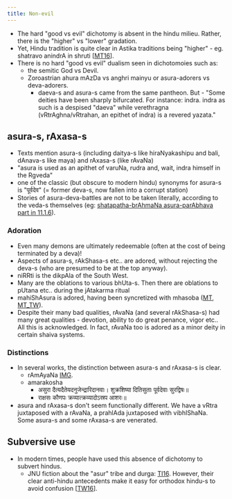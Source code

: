```yaml
---
title: Non-evil
---
```


- The hard "good vs evil" dichotomy is absent in the hindu milieu. Rather, there is the "higher" vs "lower" gradation.
- Yet, Hindu tradition is quite clear in Astika traditions being "higher" - eg. shatravo anindrA in shruti \[[MT16](https://twitter.com/blog_supplement/status/777684561954242572)\].
- There is no hard "good vs evil" dualism seen in dichotomoies such as:
    - the semitic God vs Devil.
    - Zoroastrian ahura mAzDa vs anghri mainyu or asura-adorers vs deva-adorers.
        - daeva-s and asura-s came from the same pantheon. But - "Some deities have been sharply bifurcated. For instance: indra. indra as such is a despised "daeva" while verethragna (vRtrAghna/vRtrahan, an epithet of indra) is a revered yazata."

## asura-s, rAxasa-s
- Texts mention asura-s (including daitya-s like hiraNyakashipu and bali, dAnava-s like maya) and rAxasa-s (like rAvaNa)
- "asura is used as an apithet of varuNa, rudra and, wait, indra himself in the Rgveda"
-  one of the classic (but obscure to modern hindu) synonyms for asura-s is "पूर्वदेव" (= former deva-s, now fallen into a corrupt station)
- Stories of asura-deva-battles are not to be taken literally, according to the veda-s themselves (eg: [shatapatha-brAhmaNa asura-parAbhava part in 11.1.6](https://vvasuki.github.io/saMskAra/kalpaH/brAhmaNam/shatapatha-asura-parAbhavaH/)).

### Adoration
- Even many demons are ultimately redeemable (often at the cost of being terminated by a deva)!
- Aspects of asura-s, rAkShasa-s etc.. are adored, without rejecting the deva-s (who are presumed to be at the top anyway).
- niRRti is the dikpAla of the South West.
- Many are the oblations to various bhUta-s. Then there are oblations to pUtana etc.. during the jAtakarma ritual
- mahiShAsura is adored, having been syncretized with mhasoba ([MT](https://manasataramgini.wordpress.com/2003/08/30/kasar-gavlis/), [MT_TW](https://twitter.com/blog_supplement/status/703648579211149312)).
- Despite their many bad qualities, rAvaNa (and several rAkShasa-s) had many great qualities - devotion, ability to do great penance, vigor etc.. All this is acknowledged. In fact, rAvaNa too is adored as a minor deity in certain shaiva systems.


### Distinctions
- In several works, the distinction between asura-s and rAxasa-s is clear.
  - rAmAyaNa [IMG](https://imgur.com/BTgmS4S).
  - amarakosha
      - असुरा दैत्यदैतेयदनुजेन्द्रारिदानवाः। शुक्रशिष्या दितिसुताः पूर्वदेवाः सुरद्विषः॥
      - राक्षसः कौणपः क्रव्यात्क्रव्यादोऽस्रप आशरः॥
- asura and rAxasa-s don't seem functionally different. We have a vRtra juxtaposed with a rAvaNa, a prahlAda juxtaposed with vibhIShaNa. Some asura-s and some rAxasa-s are venerated.


## Subversive use
- In modern times, people have used this absence of dichotomy to subvert hindus.
    - JNU fiction about the "asur" tribe and durga: [TI16](https://trueindology.wordpress.com/2016/02/27/jnu-and-the-saga-of-calumny/). However, their clear anti-hindu antecedents make it easy for orthodox hindu-s to avoid confusion \[[TW16](https://twitter.com/GhorAngirasa/status/703922268376846336)\].
